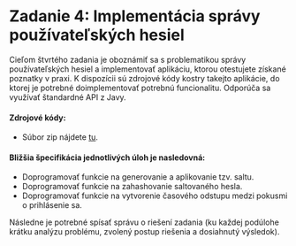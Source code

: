 # Zadanie 4: Implementácia správy používateľských hesiel

Cieľom štvrtého zadania je oboznámiť sa s problematikou správy používateľských hesiel a implementovať aplikáciu, ktorou otestujete získané poznatky v praxi. K dispozícii sú zdrojové kódy kostry takejto aplikácie, do ktorej je potrebné doimplementovať potrebnú funcionalitu. Odporúča sa využívať štandardné API z Javy.

#### Zdrojové kódy:

- Súbor zip nájdete [tu](https://uim.fei.stuba.sk/wp-content/uploads/2020/10/PasswordSecurity-kod.zip).

#### Bližšia špecifikácia  jednotlivých úloh je nasledovná:
- Doprogramovať funkcie na generovanie a aplikovanie tzv. saltu.
- Doprogramovať funkcie na zahashovanie saltovaného hesla.
- Doprogramovať funkcie na vytvorenie časového odstupu medzi pokusmi o prihlásenie sa.

Následne je potrebné spísať správu o riešení zadania (ku každej podúlohe krátku analýzu problému, zvolený postup riešenia a dosiahnutý výsledok).
